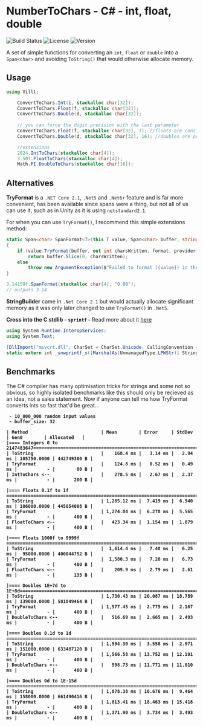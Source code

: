 # NumberToChars - C# - int, float, double

![Build Status](https://img.shields.io/github/workflow/status/yourusername/LibraryName/CI)
![License](https://img.shields.io/github/license/yourusername/LibraryName)
![Version](https://img.shields.io/badge/version-1.0.0-blue.svg)

A set of simple functions for converting an `int`, `float` or `double` into a `Span<char>` and avoiding `ToString()` that would otherwise allocate memory.

## Usage

```csharp
using Villt;

    ConvertToChars.Int(i, stackalloc char[32]);
    ConvertToChars.Float(f, stackalloc char[32]);
    ConvertToChars.Double(d, stackalloc char[32]);
    
    // you can force the digit precision with the last parameter
    ConvertToChars.Float(f, stackalloc char[32], 7); //floats are considered precise up to 6-7 digits
    ConvertToChars.Double(d, stackalloc char[32], 16); //doubles are precise up to 15-16 digits

    //extensions
    2024.IntToChars(stackalloc char[4]);
    3.50f.FloatToChars(stackalloc char[4]);
    Math.PI.DoubleToChars(stackalloc char[16]);
```

## Alternatives

<b>TryFormat</b> is a `.NET Core 2.1`, `.Net5` and `.Net6+` feature and is far more convenient, has been available since spans were a thing, but not all of us can use it, such as in Unity as it is using `netstandard2.1`.

For when you can use `TryFormat()`, I recommend this simple extensions method:
```csharp
static Span<char> SpanFormat<T>(this T value, Span<char> buffer, string format = "G", IFormatProvider provider = null) where T : ISpanFormattable
{
    if (value.TryFormat(buffer, out int charsWritten, format, provider))
        return buffer.Slice(0, charsWritten);
    else
        throw new ArgumentException($"Failed to format ({value}) in the format: \"{format}\". Provided Span<Char>[{buffer.Length}] might be too small ");
}
```

```csharp
3.14159f.SpanFormat(stackalloc char[4], "0.00");
// outputs 3.14
```

<b>StringBuilder</b> came in `.Net Core 2.1` but would actually allocate significant memory as it was only later changed to use `TryFormat()` in `.Net5`. 

<b> Cross into the C stdlib - `sprintf` -  </b>
Read more about it [here](https://stackoverflow.com/questions/2479153/using-pinvoke-in-c-sharp-to-call-sprintf-and-friends-on-64-bit/2479210#2479210)

```csharp
using System.Runtime.InteropServices;
using System.Text;

[DllImport("msvcrt.dll", CharSet = CharSet.Unicode, CallingConvention = CallingConvention.Cdecl)]
static extern int _snwprintf_s([MarshalAs(UnmanagedType.LPWStr)] StringBuilder str, IntPtr bufferSize, IntPtr length, String format, double p);
```

## Benchmarks
The C# compiler has many optimisation tricks for strings and some not so obvious, so highly isolated benchmarks like this should only be recieved as an idea, not a sales statement. Now if anyone can tell me how TryFormat converts ints so fast that'd be great...
<b>
```
 - 10_000_000 random input values
 - buffer_size: 32

| Method                           | Mean        | Error     | StdDev    | Gen0        | Allocated   |
|==== Integers 0 to 2147483647=======================================================================|
| ToString                         |    168.4 ms |   3.14 ms |   2.94 ms | 105750.0000 | 442749300 B |
| TryFormat                        |    124.8 ms |   0.52 ms |   0.49 ms |           - |        80 B |
| IntToChars <--                   |    278.5 ms |   2.67 ms |   2.37 ms |           - |       200 B |

|==== Floats 0.1f to 1f =============================================================================|
| ToString                         | 1,285.12 ms |  7.419 ms |  6.940 ms | 106000.0000 | 445054008 B |
| TryFormat                        | 1,274.84 ms |  6.278 ms |  5.565 ms |           - |       400 B |
| FloatToChars <--                 |   423.34 ms |  1.154 ms |  1.079 ms |           - |       400 B |

|==== Floats 1000f to 9999f =========================================================================|
| ToString                         |  1,614.4 ms |   7.48 ms |   6.25 ms |  95000.0000 | 400044752 B |
| TryFormat                        |  1,580.3 ms |   7.20 ms |   6.73 ms |           - |       400 B |
| FloatToChars <--                 |    209.9 ms |   2.79 ms |   2.61 ms |           - |       133 B |

|==== Doubles 1E+7d to 1E+8d=========================================================================|
| ToString                         | 1,730.43 ms | 20.087 ms | 18.789 ms | 139000.0000 | 581849464 B |
| TryFormat                        | 1,577.45 ms |  2.775 ms |  2.167 ms |           - |       400 B |
| DoubleToChars <--                |   516.69 ms |  2.665 ms |  2.493 ms |           - |       400 B |

|==== Doubles 0.1d to 1d ============================================================================|
| ToString                         | 1,594.30 ms |  3.558 ms |  2.971 ms | 151000.0000 | 633487120 B |
| TryFormat                        | 1,566.58 ms | 13.752 ms | 12.191 ms |           - |       400 B |
| DoubleToChars <--                |   598.73 ms | 11.771 ms | 11.010 ms |           - |       400 B |

|==== Doubles 0d to 1E-15d ==========================================================================|
| ToString                         | 1,878.38 ms | 10.676 ms |  9.464 ms | 158000.0000 | 661490416 B |
| TryFormat                        | 1,813.41 ms | 18.463 ms | 15.418 ms |           - |       400 B |
| DoubleToChars <--                | 1,371.90 ms |  3.734 ms |  3.493 ms |           - |       400 B |
```
</b>

